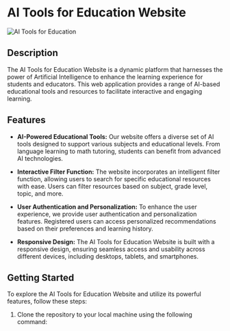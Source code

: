 # AI Tools for Education Website

![AI Tools for Education](url-to-your-website-screenshot.png)

## Description

The AI Tools for Education Website is a dynamic platform that harnesses the power of Artificial Intelligence to enhance the learning experience for students and educators. This web application provides a range of AI-based educational tools and resources to facilitate interactive and engaging learning.

## Features

- **AI-Powered Educational Tools:** Our website offers a diverse set of AI tools designed to support various subjects and educational levels. From language learning to math tutoring, students can benefit from advanced AI technologies.

- **Interactive Filter Function:** The website incorporates an intelligent filter function, allowing users to search for specific educational resources with ease. Users can filter resources based on subject, grade level, topic, and more.

- **User Authentication and Personalization:** To enhance the user experience, we provide user authentication and personalization features. Registered users can access personalized recommendations based on their preferences and learning history.

- **Responsive Design:** The AI Tools for Education Website is built with a responsive design, ensuring seamless access and usability across different devices, including desktops, tablets, and smartphones.

## Getting Started

To explore the AI Tools for Education Website and utilize its powerful features, follow these steps:

1. Clone the repository to your local machine using the following command:

